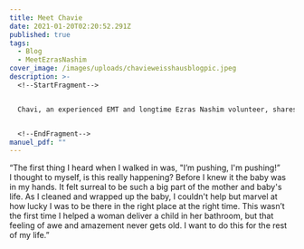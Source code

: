 ```yaml
---
title: Meet Chavie
date: 2021-01-20T02:20:52.291Z
published: true
tags:
  - Blog
  - MeetEzrasNashim
cover_image: /images/uploads/chavieweisshausblogpic.jpeg
description: >-
  <!--StartFragment-->


  Chavi, an experienced EMT and longtime Ezras Nashim volunteer, shares her experience of a recent call.


  <!--EndFragment-->
manuel_pdf: ""
---
```

<!--StartFragment-->

“The first thing I heard when I walked in was, "I’m pushing, I'm pushing!”\
I thought to myself, is this really happening? Before I knew it the baby was in my hands. It felt surreal to be such a big part of the mother and baby's life. As I cleaned and wrapped up the baby, I couldn't help but marvel at how lucky I was to be there in the right place at the right time. This wasn’t the first time I helped a woman deliver a child in her bathroom, but that feeling of awe and amazement never gets old. I want to do this for the rest of my life.”

<!--EndFragment-->